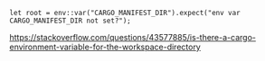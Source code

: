 `let root = env::var("CARGO_MANIFEST_DIR").expect("env var CARGO_MANIFEST_DIR not set?");`

https://stackoverflow.com/questions/43577885/is-there-a-cargo-environment-variable-for-the-workspace-directory
